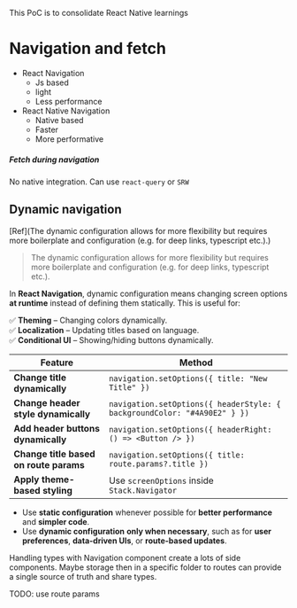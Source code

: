 This PoC is to consolidate React Native learnings

# Navigation and fetch

- React Navigation
  - Js based
  - light
  - Less performance
- React Native Navigation
  - Native based
  - Faster
  - More performative

##### Fetch during navigation

No native integration. Can use `react-query` or `SRW`

## Dynamic navigation

[Ref](The dynamic configuration allows for more flexibility but requires more boilerplate and configuration (e.g. for deep links, typescript etc.).)

> The dynamic configuration allows for more flexibility but requires more boilerplate and configuration (e.g. for deep links, typescript etc.).

In **React Navigation**, dynamic configuration means changing screen options **at runtime** instead of defining them statically. This is useful for:

✅ **Theming** – Changing colors dynamically.  
✅ **Localization** – Updating titles based on language.  
✅ **Conditional UI** – Showing/hiding buttons dynamically.

| **Feature**                            | **Method**                                                               |
| -------------------------------------- | ------------------------------------------------------------------------ |
| **Change title dynamically**           | `navigation.setOptions({ title: "New Title" })`                          |
| **Change header style dynamically**    | `navigation.setOptions({ headerStyle: { backgroundColor: "#4A90E2" } })` |
| **Add header buttons dynamically**     | `navigation.setOptions({ headerRight: () => <Button /> })`               |
| **Change title based on route params** | `navigation.setOptions({ title: route.params?.title })`                  |
| **Apply theme-based styling**          | Use `screenOptions` inside `Stack.Navigator`                             |

- Use **static configuration** whenever possible for **better performance** and **simpler code**.
- Use **dynamic configuration** **only when necessary**, such as for **user preferences**, **data-driven UIs**, or **route-based updates**.

Handling types with Navigation component create a lots of side components. Maybe storage then in a specific folder to routes can provide a single source of truth and share types.

TODO: use route params
